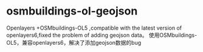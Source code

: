 # osmbuildings-ol-geojson
Openlayers +OSMbuildings-OL5 ,compatible with the latest version of openlayers6,fixed the problem of adding geojson data。 
使用OSMbuildings-OL5，兼容openlayers6，解决了添加geojson数据的bug
